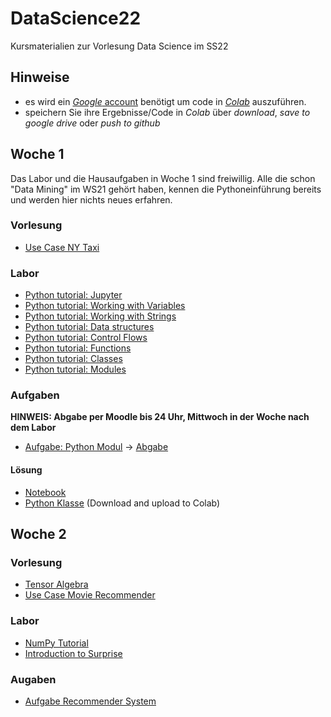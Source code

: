 # DataScience22
Kursmaterialien zur Vorlesung Data Science im SS22


## Hinweise
* es wird ein  [*Google* account](https://accounts.google.com/signup/v2/webcreateaccount?hl=en&flowName=GlifWebSignIn&flowEntry=SignUp) benötigt um code in [*Colab*](https://colab.research.google.com) auszuführen.
* speichern Sie ihre Ergebnisse/Code in *Colab* über *download*, *save to google drive* oder *push to github* 

## Woche 1
Das Labor und die Hausaufgaben in Woche 1 sind freiwillig. Alle die schon "Data Mining" im WS21 gehört haben, kennen die Pythoneinführung bereits und werden hier nichts neues erfahren.

### Vorlesung
* [Use Case NY Taxi](https://colab.research.google.com/github/keuperj/DataScience22/blob/main/week_1/UseCase_NY_Taxi.ipynb)

### Labor
* [Python tutorial: Jupyter](https://colab.research.google.com/github/keuperj/DataScience22/blob/main/Python_Tutorial/00_Jupyter-Intro.ipynb)
* [Python tutorial: Working with Variables](https://colab.research.google.com/github/keuperj/DataScience22/blob/main/Python_Tutorial/01_variables.ipynb)
* [Python tutorial: Working with Strings](https://colab.research.google.com/github/keuperj/DataScience22/blob/main/Python_Tutorial/02_strings.ipynb)
* [Python tutorial: Data structures](https://colab.research.google.com/github/keuperj/DataScience22/blob/main/Python_Tutorial/03_data_structures.ipynb)
* [Python tutorial: Control Flows](https://colab.research.google.com/github/keuperj/DataScience22/blob/main/Python_Tutorial/04_control_flow.ipynb)
* [Python tutorial: Functions](https://colab.research.google.com/github/keuperj/DataScience22/blob/main/Python_Tutorial/05_functions.ipynb)
* [Python tutorial: Classes](https://colab.research.google.com/github/keuperj/DataScience22/blob/main/Python_Tutorial/06_classes.ipynb)
* [Python tutorial: Modules](https://colab.research.google.com/github/keuperj/DataScience22/blob/main/Python_Tutorial/07_modules.ipynb)


### Aufgaben
**HINWEIS: Abgabe per Moodle bis 24 Uhr, Mittwoch in der Woche nach dem Labor**

* [Aufgabe: Python Modul](https://colab.research.google.com/github/keuperj/DataScience22/blob/main/week_1/Aufgabe_Python.ipynb) -> [Abgabe](https://elearning.hs-offenburg.de/moodle/course/view.php?id=5869#section-1)
#### Lösung
* [Notebook](https://colab.research.google.com/github/keuperj/DataScience22/blob/main/week_1/Solution/Solution_Aufgabe_Python.ipynb)
* [Python Klasse](https://github.com/keuperj/DataScience22/blob/main/week_1/Solution/MySuperModule.py) (Download and upload to Colab)

## Woche 2

### Vorlesung
* [Tensor Algebra](https://colab.research.google.com/github/keuperj/DataScience22/blob/main/week_2/Tensor_Algebra.ipynb)
* [Use Case Movie Recommender](https://colab.research.google.com/github/keuperj/DataScience22/blob/main/week_2/UseCase_RecommendationSystems.ipynb)

### Labor
* [NumPy Tutorial](https://colab.research.google.com/github/keuperj/DataScience22/blob/main/week_2/Introduction_to__Numpy.ipynb)
* [Introduction to Surprise](https://colab.research.google.com/github/keuperj/DataScience22/blob/main/week_2/Surprise.ipynb)

### Augaben
* [Aufgabe Recommender System](https://colab.research.google.com/github/keuperj/DataScience22/blob/main/week_2/Assignment_2_recommender.ipynb)
